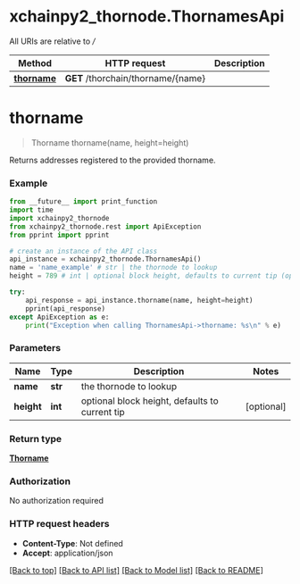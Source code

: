 # xchainpy2_thornode.ThornamesApi

All URIs are relative to */*

Method | HTTP request | Description
------------- | ------------- | -------------
[**thorname**](ThornamesApi.md#thorname) | **GET** /thorchain/thorname/{name} | 

# **thorname**
> Thorname thorname(name, height=height)



Returns addresses registered to the provided thorname.

### Example
```python
from __future__ import print_function
import time
import xchainpy2_thornode
from xchainpy2_thornode.rest import ApiException
from pprint import pprint

# create an instance of the API class
api_instance = xchainpy2_thornode.ThornamesApi()
name = 'name_example' # str | the thornode to lookup
height = 789 # int | optional block height, defaults to current tip (optional)

try:
    api_response = api_instance.thorname(name, height=height)
    pprint(api_response)
except ApiException as e:
    print("Exception when calling ThornamesApi->thorname: %s\n" % e)
```

### Parameters

Name | Type | Description  | Notes
------------- | ------------- | ------------- | -------------
 **name** | **str**| the thornode to lookup | 
 **height** | **int**| optional block height, defaults to current tip | [optional] 

### Return type

[**Thorname**](Thorname.md)

### Authorization

No authorization required

### HTTP request headers

 - **Content-Type**: Not defined
 - **Accept**: application/json

[[Back to top]](#) [[Back to API list]](../README.md#documentation-for-api-endpoints) [[Back to Model list]](../README.md#documentation-for-models) [[Back to README]](../README.md)

